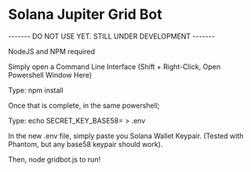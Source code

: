 # Solana Jupiter Grid Bot

------- DO NOT USE YET. STILL UNDER DEVELOPMENT -------

NodeJS and NPM required

Simply open a Command Line Interface (Shift + Right-Click, Open Powershell Window Here)

Type: npm install

Once that is complete, in the same powershell;

Type: echo SECRET_KEY_BASE58= > .env

In the new .env file, simply paste you Solana Wallet Keypair. (Tested with Phantom, but any base58 keypair should work).

Then, node gridbot.js to run!
